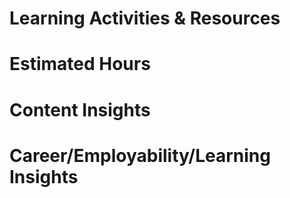 # Learning Activities & Resources


# Estimated Hours


# Content Insights


# Career/Employability/Learning Insights

